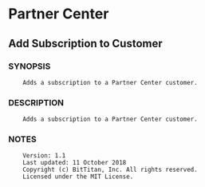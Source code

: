 # Partner Center
## Add Subscription to Customer
### SYNOPSIS
```
    Adds a subscription to a Partner Center customer.
```
### DESCRIPTION
```
    Adds a subscription to a Partner Center customer.
```
### NOTES
```
    Version: 1.1
    Last updated: 11 October 2018
    Copyright (c) BitTitan, Inc. All rights reserved.
    Licensed under the MIT License.
```


